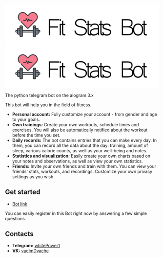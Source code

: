![Logo (Light)](bot_logo_light.png#gh-light-mode-only)
![Logo (Dark)](bot_logo_light.png#gh-dark-mode-only)

The python telegram bot on the aiogram 3.x

This bot will help you in the field of fitness.


- **Personal account:** Fully customize your account - from gender and age to your goals.
- **Own trainings:** Create your own workouts, schedule times and exercises. You will also be automatically notified about the workout before the time you set.
- **Daily records:** The bot contains entries that you can make every day. In them, you can record all the data about the day: training, amount of sleep, various calorie counts, as well as your well-being and notes.
- **Statistics and visualization:** Easily create your own charts based on your notes and observations, as well as view your own statistics.
- **Friends:** Invite your own friends and train with them. You can view your friends' stats, workouts, and recordings. Customize your own privacy settings as you wish.

## Get started
- [Bot link](https://t.me/fitsStatsBot)

You can easily register in this Bot right now by answering a few simple questions.

## Contacts
- **Telegram:** [whitePower1](https://t.me/whitePower1)
- **VK:** [vadimDvache](https://vk.com/vadimdvache)